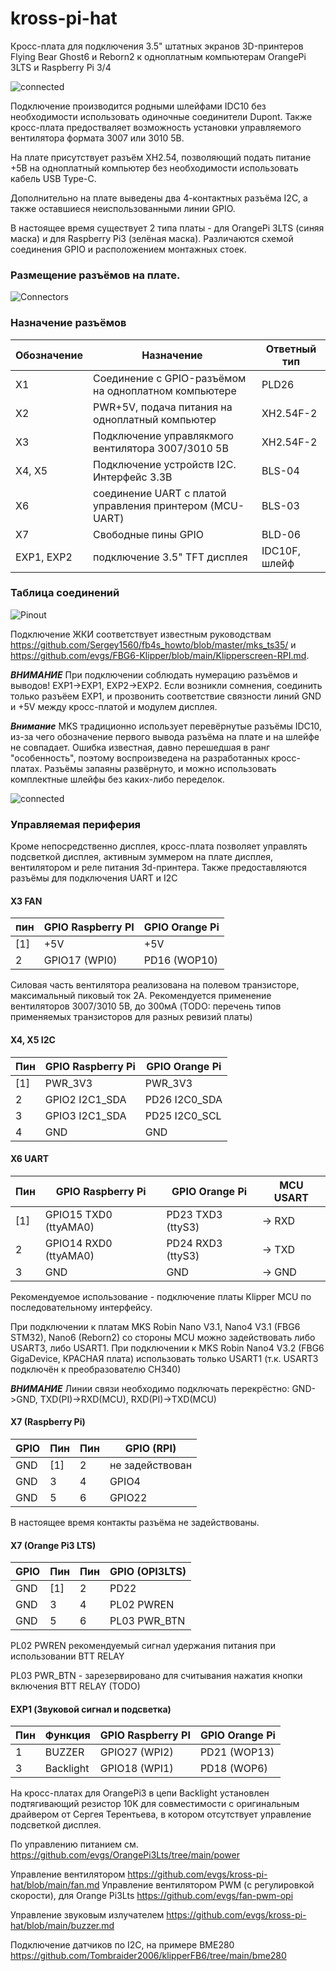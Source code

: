 # kross-pi-hat

Кросс-плата для подключения 3.5" штатных экранов 3D-принтеров Flying Bear Ghost6 и Reborn2 к одноплатным компьютерам OrangePi 3LTS и Raspberry Pi 3/4

![connected](images/hats.jpg)

Подключение производится родными шлейфами IDC10 без необходимости использовать одиночные соединители Dupont. Также кросс-плата предостваляет возможность установки управляемого вентилятора формата 3007 или 3010 5В.

На плате присутствует разъём XH2.54, позволяющий подать питание +5В на одноплатный компьютер без необходимости использовать кабель USB Type-C.

Дополнительно на плате выведены два 4-контактных разъёма I2C, а также оставшиеся неиспользованными линии GPIO.

В настоящее время существует 2 типа платы - для OrangePi 3LTS (синяя маска) и для Raspberry Pi3 (зелёная маска). Различаются схемой соединения GPIO и расположением монтажных стоек.

### Размещение разъёмов на плате.
![Connectors](images/kross-xpi-v1.png)

### Назначение разъёмов

| Обозначение | Назначение                                      | Ответный тип |
|----|----------------------------------------------------------|-------|
| X1 | Соединение с GPIO-разъёмом на одноплатном компьютере     | PLD26 |
| X2 | PWR+5V, подача питания на одноплатный компьютер          | XH2.54F-2 |
| X3 | Подключение управлякмого вентилятора 3007/3010 5В        | XH2.54F-2 |
| X4, X5 | Подключение устройств I2C. Интерфейс 3.3В            | BLS-04 |
| X6 | соединение UART с платой управления принтером (MCU-UART) | BLS-03 |
| X7 | Свободные пины GPIO                                      | BLD-06 |
| EXP1, EXP2 | подключение 3.5" TFT дисплея                     | IDC10F, шлейф |

### Таблица соединений

![Pinout](images/pinout_v1.png)



Подключение ЖКИ соответствует известным руководствам https://github.com/Sergey1560/fb4s_howto/blob/master/mks_ts35/ и https://github.com/evgs/FBG6-Klipper/blob/main/Klipperscreen-RPI.md.

***ВНИМАНИЕ*** При подключении соблюдать нумерацию разъёмов и выводов! EXP1->EXP1, EXP2->EXP2. 
Если возникли сомнения, соединить только разъёем EXP1, и прозвонить соответствие связности линий GND и +5V между кросс-платой и модулем дисплея.

***Внимание*** MKS традиционно использует перевёрнутые разъёмы IDC10, из-за чего обозначение первого вывода разъёма на плате и на шлейфе не совпадает.
Ошибка известная, давно перешедшая в ранг "особенность", поэтому воспроизведена на разработанных кросс-платах.
Разъёмы запаяны развёрнуто, и можно использовать комплектные шлейфы без каких-либо переделок.

![connected](images/hat-connected.jpg)

### Управляемая периферия

Кроме непосредственно дисплея, кросс-плата позволяет управлять подсветкой дисплея, активным зуммером на плате дисплея, вентилятором и реле питания 3d-принтера.
Также предоставляются разъёмы для подключения UART и I2C

#### X3 FAN
| пин  |GPIO Raspberry PI|GPIO Orange Pi|
|------|-----------------|--------------|
| \[1\]| +5V             | +5V          |
|  2   |GPIO17 (WPI0)    |PD16 (WOP10)  |

Силовая часть вентилятора реализована на полевом транзисторе, максимальный пиковый ток 2А. Рекомендуется применение вентиляторов 3007/3010 5В, до 300мА
(TODO: перечень типов применяемых транзисторов для разных ревизий платы)


#### X4, X5 I2C
| Пин | GPIO Raspberry Pi | GPIO Orange Pi |
|-----|-------------------|----------------|
|  \[1\]  | PWR_3V3           | PWR_3V3        |
|  2  | GPIO2 I2C1_SDA    | PD26 I2C0_SDA  |
|  3  | GPIO3 I2C1_SDA    | PD25 I2C0_SCL  |
|  4  | GND               | GND            |

#### X6 UART
| Пин     | GPIO Raspberry Pi     | GPIO Orange Pi    | MCU USART |
|---------|-----------------------|-------------------| ----------|
|  \[1\]  | GPIO15 TXD0 (ttyAMA0) | PD23 TXD3 (ttyS3) | -> RXD    |
|  2      | GPIO14 RXD0 (ttyAMA0) | PD24 RXD3 (ttyS3) | -> TXD    |
|  3      | GND                   | GND               | -> GND    |

Рекомендуемое использование - подключение платы Klipper MCU по последовательному интерфейсу.

При подключении к платам MKS Robin Nano V3.1, Nano4 V3.1 (FBG6 STM32), Nano6 (Reborn2) со стороны MCU можно задействовать либо USART3, 
либо USART1. При подключении к MKS Robin Nano4 V3.2 (FBG6 GigaDevice, КРАСНАЯ плата) использовать только USART1 (т.к. USART3 подключён к преобразователю CH340) 

***ВНИМАНИЕ*** Линии связи необходимо подключать перекрёстно: GND->GND, TXD(PI)->RXD(MCU), RXD(PI)->TXD(MCU) 

#### X7 (Raspberry Pi)
| GPIO | Пин   | Пин | GPIO (RPI)   |
|------|-------|-----|--------------|
| GND  | \[1\] |  2  | не задействован |
| GND  |  3    |  4  | GPIO4   |
| GND  |  5    |  6  | GPIO22  |

В настоящее время контакты разъёма не задействованы.


#### X7 (Orange Pi3 LTS)
| GPIO | Пин   | Пин | GPIO (OPI3LTS) |
|------|-------|-----|--------------|
| GND  | \[1\] |  2  | PD22         |
| GND  |  3    |  4  | PL02 PWREN   |
| GND  |  5    |  6  | PL03 PWR_BTN |

PL02 PWREN рекомендуемый сигнал удержания питания при использовании BTT RELAY

PL03 PWR_BTN - зарезервировано для считывания нажатия кнопки включения BTT RELAY (TODO)

#### EXP1 (Звуковой сигнал и подсветка)

| Пин |Функция  |GPIO Raspberry PI|GPIO Orange Pi|
|-----|---------|-----------------|--------------|
|  1  |BUZZER   |GPIO27 (WPI2)    |PD21 (WOP13)  |
|  3  |Backlight|GPIO18 (WPI1)    |PD18 (WOP6)   |

На кросс-платах для OrangePi3 в цепи Backlight установлен подтягивающий резистор 10K для совместимости с оригинальным драйвером от Сергея Терентьева, в котором отсутствует управление подсветкой дисплея.

По управлению питанием см. https://github.com/evgs/OrangePi3Lts/tree/main/power

Управление вентилятором https://github.com/evgs/kross-pi-hat/blob/main/fan.md
Управление вентилятором PWM (с регулировкой скорости), для Orange Pi3Lts  https://github.com/evgs/fan-pwm-opi

Управление звуковым излучателем https://github.com/evgs/kross-pi-hat/blob/main/buzzer.md

Подключение датчиков по I2C, на примере BME280 https://github.com/Tombraider2006/klipperFB6/tree/main/bme280
